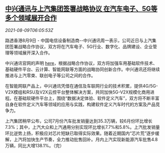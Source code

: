 <!--1628503263000-->
[中兴通讯与上汽集团签署战略协议 在汽车电子、5G等多个领域展开合作](https://cn.reuters.com/article/zte-saic-car-electronics-5g-0809-idCNKBS2FA0BG)
------

<div><i>2021-08-09T06:05:53Z</i></div><p>路透香港8月9日 - 中国电信设备制造商--中兴通讯周一表示，公司近日与上汽集团签署战略合作协议，双方将在汽车电子、5G行业、数字化、品牌建设、企业管理等领域展开深入合作。</p><p>中兴通讯官网的声明 <a href="https://www.zte.com.cn/china/about/news/20210809C1.html">here</a>，根据战略合作协议，双方将加强车用基础软件技术、基础硬件平台、云计算、智能网联等方面的战略协同创新合作。中兴通讯还将继续推进与上汽零束、联创电子等公司之间的合作。</p><p>在智能网联产品上，中兴通讯凭借在通信及车联网行业的技术积累，提供4G/5G-V2X模组和RSU及V2X云控平台整体解决方案，共同加快5G-V2X规模化商用进程。在基础软硬件平台上，围绕“数据决定体验、软件定义汽车”，双方将不断丰富自身在软件定义汽车等领域的应用与实践，构建软件定义汽车时代的方案及产品竞争力。</p><p>上汽集团稍早公布，公司7月份汽车批发销量达到35.3万辆，较6月份环比增长7.3%；其中，上汽大众和上汽通用分别实现环比增长7.7%和5.8%。上汽批发销量环比逆势上扬，积极应对芯片短缺已取得实际效果。随着近期国内“芯片荒”逐步缓解，上汽将加快生产节奏，全力推动批售回补。月内上汽实现新能源汽车批售4.8万辆，同比大增138.1%。（完）</p>
